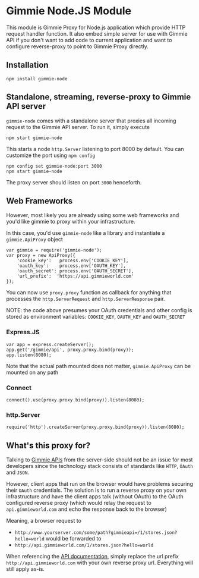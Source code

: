 # Gimmie Node.JS Module

This module is Gimmie Proxy for Node.js application which provide HTTP request handler function. It also embed simple server for use with Gimmie API if you don't want to add code to current application and want to configure reverse-proxy to point to Gimmie Proxy directly.

## Installation

	npm install gimmie-node

## Standalone, streaming, reverse-proxy to Gimmie API server

`gimmie-node` comes with a standalone server that proxies all incoming request to the Gimmie API server. To run it, simply execute

	npm start gimmie-node

This starts a node `http.Server` listening to port 8000 by default. You can customize the port using `npm config`

	npm config set gimmie-node:port 3000
	npm start gimmie-node

The proxy server should listen on port `3000` henceforth.

## Web Frameworks

However, most likely you are already using some web frameworks and you'd like gimmie to proxy within your infrastructure.

In this case, you'd use `gimmie-node` like a library and instantiate a ``gimmie.ApiProxy`` object

	var gimmie = require('gimmie-node');
	var proxy = new ApiProxy({
		'cookie_key':   process.env['COOKIE_KEY'],
		'oauth_key':    process.env['OAUTH_KEY'],
		'oauth_secret': process.env['OAUTH_SECRET'],
		'url_prefix':  'https://api.gimmieworld.com'
	});

You can now use `proxy.proxy` function as callback for anything that processes the `http.ServerRequest` and `http.ServerResponse` pair.

NOTE: the code above presumes your OAuth credentials and other config is stored as environment variables: `COOKIE_KEY`, `OAUTH_KEY` and `OAUTH_SECRET`

### Express.JS

	var app = express.createServer();
	app.get('/gimmie/api', proxy.proxy.bind(proxy));
	app.listen(8080);

Note that the actual path mounted does not matter, `gimmie.ApiProxy` can be mounted on any path

### Connect

	connect().use(proxy.proxy.bind(proxy)).listen(8080);

### http.Server

	require('http').createServer(proxy.proxy.bind(proxy)).listen(8080);

## What's this proxy for?

Talking to [Gimmie APIs](https://portal.gimmieworld.com/documentation/json) from the server-side should not be an issue for most developers since the technology stack consists of standards like `HTTP`, `OAuth` and `JSON`.

However, client apps that run on the browser would have problems securing their `OAuth` credentials. The solution is to run a reverse proxy on your own infrastructure and have the client apps talk (without OAuth) to the OAuth configured reverse proxy (which would relay the request to `api.gimmieworld.com` and echo the response back to the browser)

Meaning, a browser request to

 * `http://www.yourserver.com/some/path?gimmieapi=/1/stores.json?hello=world` would be forwarded to
 * `http://api.gimmieworld.com/1/stores.json?hello=world`

When referencing the [API documentation](https://portal.gimmieworld.com/documentation/json), simply replace the url prefix `http://api.gimmieworld.com` with your own reverse proxy url. Everything will still apply as-is.